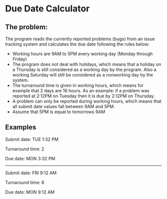 # Due Date Calculator

## The problem:

The program reads the currently reported problems (bugs) from an issue tracking system and calculates
the due date following the rules below:
  * Working hours are 9AM to 5PM every working day (Monday through Friday)
  * The program does not deal with holidays, which means that a holiday on a Thursday is still
considered as a working day by the program. Also a working Saturday will still be considered as
a nonworking day by the system.
  * The turnaround time is given in working hours, which means for example that 2 days are 16
hours. As an example: if a problem was reported at 2:12PM on Tuesday then it is due by
2:12PM on Thursday.
  * A problem can only be reported during working hours, which means that all submit date values
fall between 9AM and 5PM.
  * Assume that 5PM is equal to tomorrows 9AM

## Examples

Submit date: TUE 1:32 PM

Turnaround time: 2

Due date: MON 3:32 PM

-----------------------

Submit date: FRI 9:12 AM

Turnaround time: 8

Due date: MON 9:12 AM
